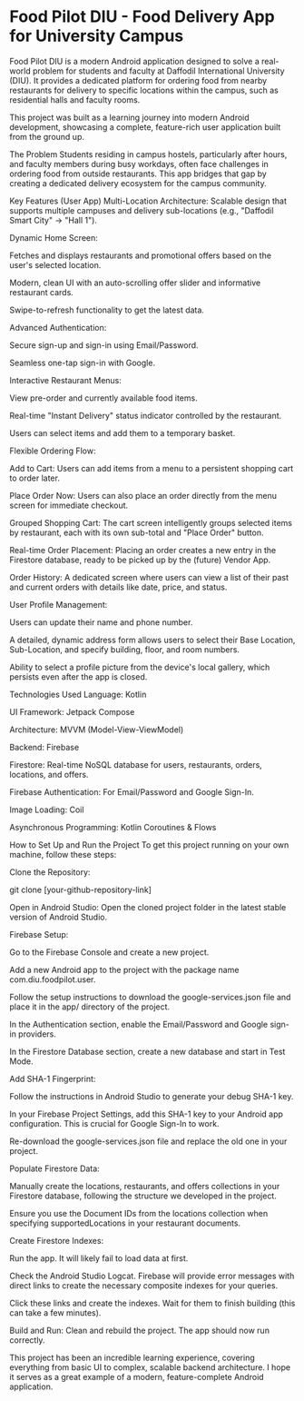 # Food Pilot DIU - Food Delivery App for University Campus
Food Pilot DIU is a modern Android application designed to solve a real-world problem for students and faculty at Daffodil International University (DIU). It provides a dedicated platform for ordering food from nearby restaurants for delivery to specific locations within the campus, such as residential halls and faculty rooms.

This project was built as a learning journey into modern Android development, showcasing a complete, feature-rich user application built from the ground up.

The Problem
Students residing in campus hostels, particularly after hours, and faculty members during busy workdays, often face challenges in ordering food from outside restaurants. This app bridges that gap by creating a dedicated delivery ecosystem for the campus community.

Key Features (User App)
Multi-Location Architecture: Scalable design that supports multiple campuses and delivery sub-locations (e.g., "Daffodil Smart City" -> "Hall 1").

Dynamic Home Screen:

Fetches and displays restaurants and promotional offers based on the user's selected location.

Modern, clean UI with an auto-scrolling offer slider and informative restaurant cards.

Swipe-to-refresh functionality to get the latest data.

Advanced Authentication:

Secure sign-up and sign-in using Email/Password.

Seamless one-tap sign-in with Google.

Interactive Restaurant Menus:

View pre-order and currently available food items.

Real-time "Instant Delivery" status indicator controlled by the restaurant.

Users can select items and add them to a temporary basket.

Flexible Ordering Flow:

Add to Cart: Users can add items from a menu to a persistent shopping cart to order later.

Place Order Now: Users can also place an order directly from the menu screen for immediate checkout.

Grouped Shopping Cart: The cart screen intelligently groups selected items by restaurant, each with its own sub-total and "Place Order" button.

Real-time Order Placement: Placing an order creates a new entry in the Firestore database, ready to be picked up by the (future) Vendor App.

Order History: A dedicated screen where users can view a list of their past and current orders with details like date, price, and status.

User Profile Management:

Users can update their name and phone number.

A detailed, dynamic address form allows users to select their Base Location, Sub-Location, and specify building, floor, and room numbers.

Ability to select a profile picture from the device's local gallery, which persists even after the app is closed.

Technologies Used
Language: Kotlin

UI Framework: Jetpack Compose

Architecture: MVVM (Model-View-ViewModel)

Backend: Firebase

Firestore: Real-time NoSQL database for users, restaurants, orders, locations, and offers.

Firebase Authentication: For Email/Password and Google Sign-In.

Image Loading: Coil

Asynchronous Programming: Kotlin Coroutines & Flows

How to Set Up and Run the Project
To get this project running on your own machine, follow these steps:

Clone the Repository:

git clone [your-github-repository-link]

Open in Android Studio: Open the cloned project folder in the latest stable version of Android Studio.

Firebase Setup:

Go to the Firebase Console and create a new project.

Add a new Android app to the project with the package name com.diu.foodpilot.user.

Follow the setup instructions to download the google-services.json file and place it in the app/ directory of the project.

In the Authentication section, enable the Email/Password and Google sign-in providers.

In the Firestore Database section, create a new database and start in Test Mode.

Add SHA-1 Fingerprint:

Follow the instructions in Android Studio to generate your debug SHA-1 key.

In your Firebase Project Settings, add this SHA-1 key to your Android app configuration. This is crucial for Google Sign-In to work.

Re-download the google-services.json file and replace the old one in your project.

Populate Firestore Data:

Manually create the locations, restaurants, and offers collections in your Firestore database, following the structure we developed in the project.

Ensure you use the Document IDs from the locations collection when specifying supportedLocations in your restaurant documents.

Create Firestore Indexes:

Run the app. It will likely fail to load data at first.

Check the Android Studio Logcat. Firebase will provide error messages with direct links to create the necessary composite indexes for your queries.

Click these links and create the indexes. Wait for them to finish building (this can take a few minutes).

Build and Run: Clean and rebuild the project. The app should now run correctly.

This project has been an incredible learning experience, covering everything from basic UI to complex, scalable backend architecture. I hope it serves as a great example of a modern, feature-complete Android application.

